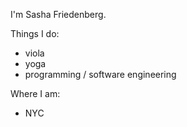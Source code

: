 I'm Sasha Friedenberg.

Things I do:

-   viola
-   yoga
-   programming / software engineering

Where I am:

-   NYC
